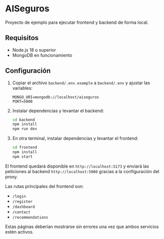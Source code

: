 # AISeguros

Proyecto de ejemplo para ejecutar frontend y backend de forma local.

## Requisitos
- Node.js 18 o superior
- MongoDB en funcionamiento

## Configuración
1. Copiar el archivo `backend/.env.example` a `backend/.env` y ajustar las variables:
   ```
   MONGO_URI=mongodb://localhost/aiseguros
   PORT=5000
   ```
2. Instalar dependencias y levantar el backend:
   ```bash
   cd backend
   npm install
   npm run dev
   ```
3. En otra terminal, instalar dependencias y levantar el frontend:
   ```bash
   cd frontend
   npm install
   npm start
   ```

El frontend quedará disponible en `http://localhost:5173` y enviará las peticiones al backend `http://localhost:5000` gracias a la configuración del proxy.

Las rutas principales del frontend son:
- `/login`
- `/register`
- `/dashboard`
- `/contact`
- `/recommendations`

Estas páginas deberían mostrarse sin errores una vez que ambos servicios estén activos.
